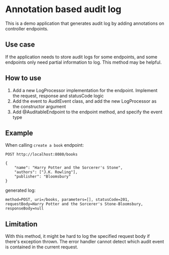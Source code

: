 # Annotation based audit log

This is a demo application that generates audit log by adding annotations on controller endpoints.

## Use case
If the application needs to store audit logs for some endpoints, and some endpoints only need partial information to log. This method may be helpful.

## How to use
1. Add a new LogProcessor implementation for the endpoint. Implement the request, response and statusCode logic
2. Add the event to AuditEvent class, and add the new LogProcessor as the constructor argument
3. Add @AuditableEndpoint to the endpoint method, and specify the event type

## Example
When calling `create a book` endpoint: 

```
POST http://localhost:8080/books

{
    "name": "Harry Potter and the Sorcerer's Stone",
    "authors": ["J.K. Rowling"],
    "publisher": "Bloomsbury"
}
```

generated log:
```
method=POST, uri=/books, parameters=[], statusCode=201, requestBody=Harry Potter and the Sorcerer's Stone-Bloomsbury, responseBody=null
```

## Limitation
With this method, it might be hard to log the specified request body if there's exception thrown. The error handler cannot detect which audit event is contained in the current request.